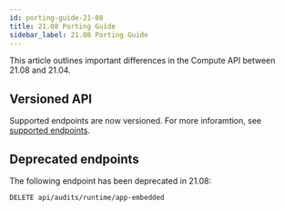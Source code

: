 ```yaml
---
id: porting-guide-21-08
title: 21.08 Porting Guide
sidebar_label: 21.08 Porting Guide
---
```


This article outlines important differences in the Compute API between 21.08 and 21.04.


## Versioned API

Supported endpoints are now versioned.
For more inforamtion, see [supported endpoints](products/compute/api/stable-endpoints.md).


## Deprecated endpoints

The following endpoint has been deprecated in 21.08:

`DELETE api/audits/runtime/app-embedded`
